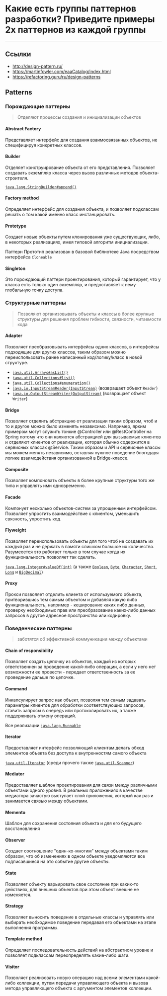 # Какие есть группы паттернов разработки? Приведите примеры 2х паттернов из каждой группы
---

## Ссылки

- http://design-pattern.ru/
- https://martinfowler.com/eaaCatalog/index.html
- https://refactoring.guru/ru/design-patterns

## Patterns

### Порождающие паттерны

> Отделяют процессы создания и инициализации объектов 
>

#### Abstract Factory

Представляет интерфейс для создания взаимосвязанных объектов, не специфицируя конкретных классов.

#### Builder

Отделяет конструирование объекта от его представления. Позволяет создавать экземпляр класса через вызов различных методов объекта-строителя.

[`java.lang.StringBuilder#append()`](http://docs.oracle.com/javase/8/docs/api/java/lang/StringBuilder.html#append-boolean-)

#### Factory method

Определяет интерфейс для создания объекта, и позволяет подклассам решать о том какой именно класс инстанцировать.

#### Prototype

Создает новые объекты путем клонирования уже существующих, либо, в некоторых реализациях, имея типовой алгоритм инициализации.

Паттерн Прототип реализован в базовой библиотеке Java посредством интерфейса `Cloneable`

#### Singleton

Это порождающий паттерн проектирования, который гарантирует, что у класса есть только один экземпляр, и предоставляет к нему глобальную точку доступа.

### Структурные паттерны

> Позволяют организовывать объекты и классы в более крупные структуры для решения проблем гибкости, связности, читаемости кода
>

#### Adapter

Позволяет преобразовывать интерфейсы одних классов, в интерфейсы подходящие для других классов, таким образом можно переиспользовать ранее написанный код/логику/класс в новой структуре.

- [`java.util.Arrays#asList()`](https://docs.oracle.com/javase/8/docs/api/java/util/Arrays.html#asList-T...-)
- [`java.util.Collections#list()`](https://docs.oracle.com/javase/8/docs/api/java/util/Collections.html#list-java.util.Enumeration-)
- [`java.util.Collections#enumeration()`](https://docs.oracle.com/javase/8/docs/api/java/util/Collections.html#enumeration-java.util.Collection-)
- [`java.io.InputStreamReader(InputStream)`](https://docs.oracle.com/javase/8/docs/api/java/io/InputStreamReader.html#InputStreamReader-java.io.InputStream-) (возвращает объект `Reader`)
- [`java.io.OutputStreamWriter(OutputStream)`](https://docs.oracle.com/javase/8/docs/api/java/io/OutputStreamWriter.html#OutputStreamWriter-java.io.OutputStream-) (возвращает объект `Writer`)

#### Bridge

Позволяет отделить абстракцию от реализации таким образом, чтоб и то и другое можно было изменять независимо. Например, ярким примером могут служить тонкие @Controller или @RestController на Spring потому что они являются абстракцией для вызываемых клиентов и отделяют клиентов от реализации, которая обычно содержится в сервисных классах @Service. Таким образом и API и сервисные классы мы можем менять независимо, оставляя нужное поведение блогодаря логике взаимодействия организованной в Bridge-классе.

#### Composite

Позволяет компоновать объекты в более крупные структуры того же типа и управлять ими одновременно.

#### Facade

Компонует несколько объектов-систем за упрощенным интерфейсом. Позволяет упростить взаимодействие с клиентом, уменьшить связность, упростить код.

#### Flyweight

Позволяет переиспользовать объекты для того чтоб не создавать их каждый раз и не держать в памяти слишком большое их количество. Разумееется это работает только в том случае когда их функциональность позволяет так сделать.

[`java.lang.Integer#valueOf(int)`](http://docs.oracle.com/javase/8/docs/api/java/lang/Integer.html#valueOf-int-) (а также [`Boolean`](http://docs.oracle.com/javase/8/docs/api/java/lang/Boolean.html#valueOf-boolean-), [`Byte`](http://docs.oracle.com/javase/8/docs/api/java/lang/Byte.html#valueOf-byte-), [`Character`](http://docs.oracle.com/javase/8/docs/api/java/lang/Character.html#valueOf-char-), [`Short`](http://docs.oracle.com/javase/8/docs/api/java/lang/Short.html#valueOf-short-), [`Long`](http://docs.oracle.com/javase/8/docs/api/java/lang/Long.html#valueOf-long-) и [`BigDecimal`](https://docs.oracle.com/javase/8/docs/api/java/math/BigDecimal.html#valueOf-long-int-))

#### Proxy

Прокси позволяет отделить клиента от используемого объекта, притворившись тем самым объектом и добавляя какую либо функциональность, например - кеширование каких либо данных, проверку необходимых прав или преобразование каких-либо данных запросов в другое адресное пространство или кодировку.

### Поведенческие паттерны

> заботятся об эффективной коммуникации между объектами

#### Chain of responsibility

Позволяет создать цепочку из объектов, каждый из которых ответственнен за проведение какой-либо операции, а если у него нет возможности ее провести - передает ответственность за ее проведение дальше по цепочке.

#### Command

Инкапсулирует запрос как объект, позволяя тем самым задавать параметры клиентов для обработки соответствующих запросов, ставить запросы в очередь или протоколировать их, а также поддерживать отмену операций.

Все реализации [`java.lang.Runnable`](http://docs.oracle.com/javase/8/docs/api/java/lang/Runnable.html)

#### Iterator

Предоставляет интерфейс позволяющий клиентам делать обход элементов объекта без доступа к внутренностям самого объекта

[`java.util.Iterator`](http://docs.oracle.com/javase/8/docs/api/java/util/Iterator.html) (среди прочего также [`java.util.Scanner`](http://docs.oracle.com/javase/8/docs/api/java/util/Scanner.html))

#### Mediator

Предоставляет шаблон проектирования для связи между различными объектами одного уровня. В реальных приложениях в качестве медиатора зачастую выступает слой приложения, который как раз и занимается связью между объектами.

#### Memento

Шаблон для сохранения состояния объекта и для его будущего восстановления

#### Observer

Создает соотношение "один-ко-многим" между объектами таким образом, что об изменениях в одном объекте уведомляются все подписавшиеся на это событие другие объекты.

#### State

Позволяет объекту варьировать свое состояние при каких-то действиях, для внешних объектов при этом объект внешне не изменяется.

#### Strategy

Позволяет выносить поведение в отдельные классы и управлять или выбирать необходимое поведение передавая его объектами на этапе выполнения программы.

#### Template method

Определяет последовательность действий на абстрактном уровне и позволяет подклассам переопределять какие-либо шаги.

#### Visitor

Позволяет реализовать новую операцию над всеми элементами какой-либо коллекции, путем передачи управляющего объекта и вызова метода управляющего объекта с аргументом элементов коллекции.